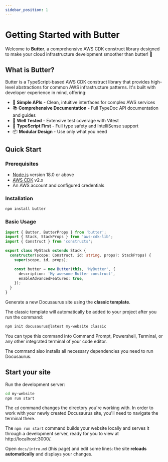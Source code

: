 ```yaml
---
sidebar_position: 1
---
```


# Getting Started with Butter

Welcome to **Butter**, a comprehensive AWS CDK construct library designed to make your cloud infrastructure development smoother than butter! 🧈

## What is Butter?

Butter is a TypeScript-based AWS CDK construct library that provides high-level abstractions for common AWS infrastructure patterns. It's built with developer experience in mind, offering:

- 🚀 **Simple APIs** - Clean, intuitive interfaces for complex AWS services
- 📚 **Comprehensive Documentation** - Full TypeDoc API documentation and guides
- 🧪 **Well Tested** - Extensive test coverage with Vitest
- 🔧 **TypeScript First** - Full type safety and IntelliSense support
- 📦 **Modular Design** - Use only what you need

## Quick Start

### Prerequisites

- [Node.js](https://nodejs.org/en/download/) version 18.0 or above
- [AWS CDK](https://docs.aws.amazon.com/cdk/v2/guide/getting_started.html) v2.x
- An AWS account and configured credentials

### Installation

```bash
npm install butter
```

### Basic Usage

```typescript
import { Butter, ButterProps } from 'butter';
import { Stack, StackProps } from 'aws-cdk-lib';
import { Construct } from 'constructs';

export class MyStack extends Stack {
  constructor(scope: Construct, id: string, props?: StackProps) {
    super(scope, id, props);

    const butter = new Butter(this, 'MyButter', {
      description: 'My awesome Butter construct',
      enableAdvancedFeatures: true,
    });
  }
}
```

Generate a new Docusaurus site using the **classic template**.

The classic template will automatically be added to your project after you run the command:

```bash
npm init docusaurus@latest my-website classic
```

You can type this command into Command Prompt, Powershell, Terminal, or any other integrated terminal of your code editor.

The command also installs all necessary dependencies you need to run Docusaurus.

## Start your site

Run the development server:

```bash
cd my-website
npm run start
```

The `cd` command changes the directory you're working with. In order to work with your newly created Docusaurus site, you'll need to navigate the terminal there.

The `npm run start` command builds your website locally and serves it through a development server, ready for you to view at http://localhost:3000/.

Open `docs/intro.md` (this page) and edit some lines: the site **reloads automatically** and displays your changes.
